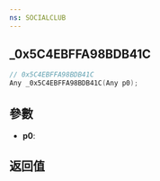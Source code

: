 ```yaml
---
ns: SOCIALCLUB
---
```

## _0x5C4EBFFA98BDB41C

```c
// 0x5C4EBFFA98BDB41C
Any _0x5C4EBFFA98BDB41C(Any p0);
```


## 參數
* **p0**: 

## 返回值
